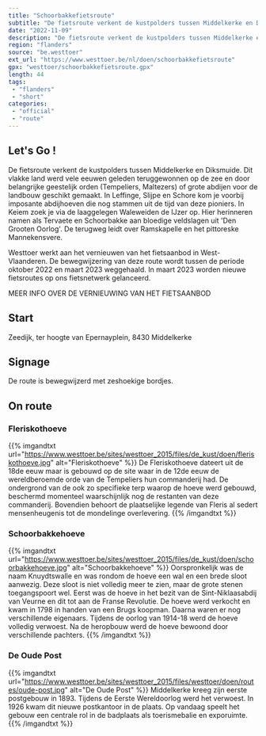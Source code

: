 ```yaml
---
title: "Schoorbakkefietsroute"
subtitle: "De fietsroute verkent de kustpolders tussen Middelkerke en Diksmuide"
date: "2022-11-09"
description: "De fietsroute verkent de kustpolders tussen Middelkerke en Diksmuide"
region: "flanders"
source: "be.westtoer"
ext_url: "https://www.westtoer.be/nl/doen/schoorbakkefietsroute"
gpx: "westtoer/schoorbakkefietsroute.gpx"
length: 44
tags:
 - "flanders"
 - "short"
categories:
 - "official"
 - "route"
---
```


## Let's Go ! 

De fietsroute verkent de kustpolders tussen Middelkerke en Diksmuide. Dit vlakke land werd vele eeuwen geleden teruggewonnen op de zee en door belangrijke geestelijk orden (Tempeliers, Maltezers) of grote abdijen voor de landbouw geschikt gemaakt. In Leffinge, Slijpe en Schore kom je voorbij imposante abdijhoeven die nog stammen uit de tijd van deze pioniers. In Keiem zoek je via de laaggelegen Waleweiden de IJzer op. Hier herinneren namen als Tervaete en Schoorbakke aan bloedige veldslagen uit 'Den Grooten Oorlog'. De terugweg leidt over Ramskapelle en het pittoreske Mannekensvere.

Westtoer werkt aan het vernieuwen van het fietsaanbod in West-Vlaanderen. De bewegwijzering van deze route wordt tussen de periode oktober 2022 en maart 2023 weggehaald. In maart 2023 worden nieuwe fietsroutes op ons fietsnetwerk gelanceerd. 

MEER INFO OVER DE VERNIEUWING VAN HET FIETSAANBOD

## Start

Zeedijk, ter hoogte van Epernayplein, 8430 Middelkerke

## Signage

De route is bewegwijzerd met zeshoekige bordjes.

## On route

### Fleriskothoeve

{{% imgandtxt url="https://www.westtoer.be/sites/westtoer_2015/files/de_kust/doen/fleriskothoeve.jpg" alt="Fleriskothoeve" %}}
De Fleriskothoeve dateert uit de 18de eeuw maar is gebouwd op de site waar in de 12de eeuw de wereldberoemde orde van de Tempeliers hun commanderij had. De ondergrond van de ook zo specifieke terp waarop de hoeve werd gebouwd, beschermd momenteel waarschijnlijk nog de restanten van deze commanderij. Bovendien behoort de plaatselijke legende van Fleris al sedert mensenheugenis tot de mondelinge overlevering.
{{% /imgandtxt %}}

### Schoorbakkehoeve

{{% imgandtxt url="https://www.westtoer.be/sites/westtoer_2015/files/de_kust/doen/schoorbakkehoeve.jpg" alt="Schoorbakkehoeve" %}}
Oorspronkelijk was de naam Knuydtswalle en was rondom de hoeve een wal en een brede sloot aanwezig. Deze sloot is niet volledig meer te zien, maar de grote stenen toegangspoort wel. Eerst was de hoeve in het bezit van de Sint-Niklaasabdij van Veurne en dit tot aan de Franse Revolutie. De hoeve werd verkocht en kwam in 1798 in handen van een Brugs koopman. Daarna waren er nog verschillende eigenaars. Tijdens de oorlog van 1914-18 werd de hoeve volledig verwoest. Na de heropbouw werd de hoeve bewoond door verschillende pachters.
{{% /imgandtxt %}}

### De Oude Post

{{% imgandtxt url="https://www.westtoer.be/sites/westtoer_2015/files/westtoer/doen/routes/oude-post.jpg" alt="De Oude Post" %}}
Middelkerke kreeg zijn eerste postgebouw in 1893. Tijdens de Eerste Wereldoorlog werd het verwoest. In 1926 kwam dit nieuwe postkantoor in de plaats. Op vandaag speelt het gebouw een centrale rol in de badplaats als toerismebalie en exporuimte.
{{% /imgandtxt %}}



